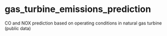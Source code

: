 # gas_turbine_emissions_prediction
CO and NOX prediction based on operating conditions in natural gas turbine (public data)
